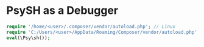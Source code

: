 PsySH as a Debugger
===================

```php
require '/home/<user>/.composer/vendor/autoload.php'; // Linux
require 'C:/Users/<user>/AppData/Roaming/Composer/vendor/autoload.php'; // Windows
eval(\Psy\sh());
```
